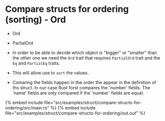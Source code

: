 # Compare structs for ordering (sorting) - Ord

* Ord
* PartialOrd

* In order to be able to decide which object is "bigger" or "smaller" than the other one we need the `Ord` trait that requires `PartialOrd` trait and the `Eq` and `PartialEq` traits.
* This will allow use to `sort` the values.
* Comaring the fields happen in the order the appear in the definition of ths struct. In our case Rust forst compares the 'number' fields. The 'name' fields are only compared if the 'number' fields are equal.

{% embed include file="src/examples/struct/compare-structs-for-ordering/src/main.rs" %}
{% embed include file="src/examples/struct/compare-structs-for-ordering/out.out" %}



